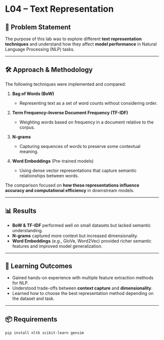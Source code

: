 # L04 – Text Representation

## 📌 Problem Statement
The purpose of this lab was to explore different **text representation techniques** and understand how they affect **model performance** in Natural Language Processing (NLP) tasks.

---

## 🛠 Approach & Methodology
The following techniques were implemented and compared:

1. **Bag of Words (BoW)**  
   - Representing text as a set of word counts without considering order.

2. **Term Frequency–Inverse Document Frequency (TF-IDF)**  
   - Weighting words based on frequency in a document relative to the corpus.

3. **N-grams**  
   - Capturing sequences of words to preserve some contextual meaning.

4. **Word Embeddings** (Pre-trained models)  
   - Using dense vector representations that capture semantic relationships between words.

The comparison focused on **how these representations influence accuracy and computational efficiency** in downstream models.

---

## 📊 Results
- **BoW & TF-IDF** performed well on small datasets but lacked semantic understanding.  
- **N-grams** captured more context but increased dimensionality.  
- **Word Embeddings** (e.g., GloVe, Word2Vec) provided richer semantic features and improved model generalization.  

---

## 🎯 Learning Outcomes
- Gained hands-on experience with multiple feature extraction methods for NLP.  
- Understood trade-offs between **context capture** and **dimensionality**.  
- Learned how to choose the best representation method depending on the dataset and task.

---

## 📦 Requirements
```bash
pip install nltk scikit-learn gensim
